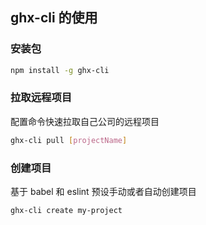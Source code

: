 ## ghx-cli 的使用

### 安装包

```bash
npm install -g ghx-cli
```

### 拉取远程项目

配置命令快速拉取自己公司的远程项目

```bash
ghx-cli pull [projectName]
```

### 创建项目

基于 babel 和 eslint 预设手动或者自动创建项目

```bash
ghx-cli create my-project
```
